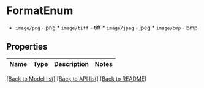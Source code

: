 # FormatEnum

* `image/png` - png * `image/tiff` - tiff * `image/jpeg` - jpeg * `image/bmp` - bmp

## Properties

Name | Type | Description | Notes
------------ | ------------- | ------------- | -------------

[[Back to Model list]](../#documentation-for-models) [[Back to API list]](../#documentation-for-api-endpoints) [[Back to README]](../)

